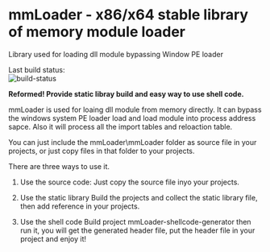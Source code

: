 # mmLoader - x86/x64 stable library of memory module loader

Library used for loading dll module bypassing Window PE loader

Last build status:  
![build-status](https://tishion.visualstudio.com/_apis/public/build/definitions/26071245-d50d-4615-850e-47f4d41231b9/11/badge)

**Reformed! Provide static libray build and easy way to use shell code.**

mmLoader is used for loaing dll module from memory directly. It can bypass the windows system PE loader load and load module into process address sapce. Also it will process all the import tables and reloaction table.

You can just include the mmLoader\mmLoader folder as source file in your projects, or just copy files in that folder to your projects.

There are three ways to use it.

1. Use the source code:
   Just copy the source file inyo your projects.

2. Use the static library
    Build the projects and collect the static library file, then add reference in your projects.

3. Use the shell code
   Build project mmLoader-shellcode-generator then run it, you will get the generated header file, put the header file in your project and enjoy it!
